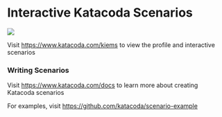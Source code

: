 # Interactive Katacoda Scenarios

[![](http://shields.katacoda.com/katacoda/kiems/count.svg)](https://www.katacoda.com/kiems "Get your profile on Katacoda.com")

Visit https://www.katacoda.com/kiems to view the profile and interactive scenarios

### Writing Scenarios
Visit https://www.katacoda.com/docs to learn more about creating Katacoda scenarios

For examples, visit https://github.com/katacoda/scenario-example
